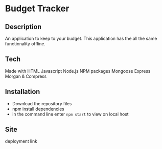 # Budget Tracker

## Description
An application to keep to your budget. 
This application has the all the same functionality offline.
  
## Tech
Made with HTML Javascript Node.js NPM packages Mongoose Express Morgan & Compress

## Installation 
- Download the repository files
- npm install dependencies
- in the command line enter `npm start` to view on local host

## Site


deployment link
